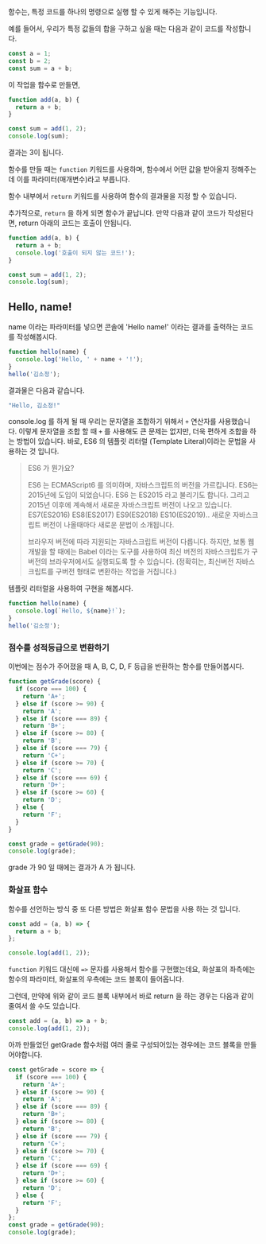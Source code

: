 함수는, 특정 코드를 하나의 명령으로 실행 할 수 있게 해주는 기능입니다.

예를 들어서, 우리가 특정 값들의 합을 구하고 싶을 때는 다음과 같이 코드를 작성합니다.

```jsx
const a = 1;
const b = 2;
const sum = a + b;
```

이 작업을 함수로 만들면, 

```jsx
function add(a, b) {
  return a + b;
}

const sum = add(1, 2);
console.log(sum);
```

결과는 3이 됩니다.

함수를 만들 때는 `function` 키워드를 사용하며, 함수에서 어떤 값을 받아올지 정해주는데 이를 파라미터(매개변수)라고 부릅니다.

함수 내부에서 `return` 키워드를 사용하여 함수의 결과물을 지정 할 수 있습니다.

추가적으로, `return` 을 하게 되면 함수가 끝납니다. 만약 다음과 같이 코드가 작성된다면, return 아래의 코드는 호출이 안됩니다.

```jsx
function add(a, b) {
  return a + b;
  console.log('호출이 되지 않는 코드!');
}

const sum = add(1, 2);
console.log(sum);
```

## **Hello, name!**

name 이라는 파라미터를 넣으면 콘솔에 'Hello name!' 이라는 결과를 출력하는 코드를 작성해봅시다.

```jsx
function hello(name) {
  console.log('Hello, ' + name + '!');
}
hello('김소정');
```

결과물은 다음과 같습니다.

```jsx
"Hello, 김소정!"
```

console.log 를 하게 될 때 우리는 문자열을 조합하기 위해서 `+` 연산자를 사용했습니다. 이렇게 문자열을 조합 할 때 `+` 를 사용해도 큰 문제는 없지만, 더욱 편하게 조합을 하는 방법이 있습니다. 바로, ES6 의 템플릿 리터럴 (Template Literal)이라는 문법을 사용하는 것 입니다.

> ES6 가 뭔가요?
> 
> 
> ES6 는 ECMAScript6 를 의미하며, 자바스크립트의 버전을 가르킵니다. ES6는 2015년에 도입이 되었습니다. ES6 는 ES2015 라고 불리기도 합니다. 그리고 2015년 이후에 계속해서 새로운 자바스크립트 버전이 나오고 있습니다. ES7(ES2016) ES8(ES2017) ES9(ES2018) ES10(ES2019).. 새로운 자바스크립트 버전이 나올때마다 새로운 문법이 소개됩니다.
> 
> 브라우저 버전에 따라 지원되는 자바스크립트 버전이 다릅니다. 하지만, 보통 웹 개발을 할 때에는 Babel 이라는 도구를 사용하여 최신 버전의 자바스크립트가 구버전의 브라우저에서도 실행되도록 할 수 있습니다. (정확히는, 최신버전 자바스크립트를 구버전 형태로 변환하는 작업을 거칩니다.)
> 

템플릿 리터럴을 사용하여 구현을 해봅시다.

```jsx
function hello(name) {
  console.log(`Hello, ${name}!`);
}
hello('김소정');
```

### **점수를 성적등급으로 변환하기**

이번에는 점수가 주어졌을 때 A, B, C, D, F 등급을 반환하는 함수를 만들어봅시다.

```jsx
function getGrade(score) {
  if (score === 100) {
    return 'A+';
  } else if (score >= 90) {
    return 'A';
  } else if (score === 89) {
    return 'B+';
  } else if (score >= 80) {
    return 'B';
  } else if (score === 79) {
    return 'C+';
  } else if (score >= 70) {
    return 'C';
  } else if (score === 69) {
    return 'D+';
  } else if (score >= 60) {
    return 'D';
  } else {
    return 'F';
  }
}

const grade = getGrade(90);
console.log(grade);
```

grade 가 90 일 때에는 결과가 A 가 됩니다.

### **화살표 함수**

함수를 선언하는 방식 중 또 다른 방법은 화살표 함수 문법을 사용 하는 것 입니다.

```jsx
const add = (a, b) => {
  return a + b;
};

console.log(add(1, 2));
```

`function` 키워드 대신에 `=>` 문자를 사용해서 함수를 구현했는데요, 화살표의 좌측에는 함수의 파라미터, 화살표의 우측에는 코드 블록이 들어옵니다.

그런데, 만약에 위와 같이 코드 블록 내부에서 바로 return 을 하는 경우는 다음과 같이 줄여서 쓸 수도 있습니다.

```jsx
const add = (a, b) => a + b;
console.log(add(1, 2));
```

아까 만들었던 getGrade 함수처럼 여러 줄로 구성되어있는 경우에는 코드 블록을 만들어야합니다.

```jsx
const getGrade = score => {
  if (score === 100) {
    return 'A+';
  } else if (score >= 90) {
    return 'A';
  } else if (score === 89) {
    return 'B+';
  } else if (score >= 80) {
    return 'B';
  } else if (score === 79) {
    return 'C+';
  } else if (score >= 70) {
    return 'C';
  } else if (score === 69) {
    return 'D+';
  } else if (score >= 60) {
    return 'D';
  } else {
    return 'F';
  }
};
const grade = getGrade(90);
console.log(grade);
```